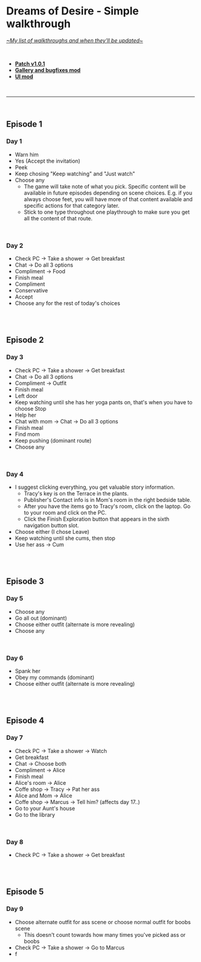 # Dreams of Desire - Simple walkthrough
[*\~My list of walkthroughs and when they'll be updated\~*](https://www.patreon.com/maimlain)

<br>

- [**Patch v1.0.1**](https://f95zone.com/threads/dreams-of-desire-episode-12-v1-0-0-lewdlab-discussion-thread.1904/page-793#post-812485)  
- [**Gallery and bugfixes mod**](https://f95zone.com/threads/dreams-of-desire-ep-12-gallery-unlocker-and-bugfixes-mod-v5-0-bossapplesauce.11194)  
- [**UI mod**](https://f95zone.com/threads/dreams-of-desire-episode-12-v1-0-0-lewdlab-discussion-thread.1904/page-763#post-801139)

<br>

---

<br>

## Episode 1
### Day 1
- Warn him
- Yes (Accept the invitation)
- Peek
- Keep chosing "Keep watching" and "Just watch"
- Choose any
  - The game will take note of what you pick. Specific content will be available in future episodes depending on scene choices. E.g. if you always choose feet, you will have more of that content available and specific actions for that category later.
  - Stick to one type throughout one playthrough to make sure you get all the content of that route.

<br>

### Day 2
- Check PC -> Take a shower -> Get breakfast
- Chat -> Do all 3 options
- Compliment -> Food
- Finish meal
- Compliment
- Conservative
- Accept
- Choose any for the rest of today's choices

<br>
<br>

## Episode 2
### Day 3
- Check PC -> Take a shower -> Get breakfast
- Chat -> Do all 3 options
- Compliment -> Outfit
- Finish meal
- Left door
- Keep watching until she has her yoga pants on, that's when you have to choose Stop
- Help her
- Chat with mom -> Chat -> Do all 3 options
- Finish meal
- Find mom
- Keep pushing (dominant route)
- Choose any

<br>

### Day 4
- I suggest clicking everything, you get valuable story information.
  - Tracy's key is on the Terrace in the plants.
  - Publisher's Contact info is in Mom's room in the right bedside table.
  - After you have the items go to Tracy's room, click on the laptop. Go to your room and click on the PC.
  - Click the Finish Exploration button that appears in the sixth navigation button slot.
- Choose either (I chose Leave)
- Keep watching until she cums, then stop
- Use her ass -> Cum

<br>
<br>

## Episode 3
### Day 5
- Choose any
- Go all out (dominant)
- Choose either outfit (alternate is more revealing)
- Choose any

<br>

### Day 6
- Spank her
- Obey my commands (dominant)
- Choose either outfit (alternate is more revealing)

<br>
<br>

## Episode 4
### Day 7
- Check PC -> Take a shower -> Watch
- Get breakfast
- Chat -> Choose both
- Compliment -> Alice
- Finish meal
- Alice's room -> Alice
- Coffe shop -> Tracy -> Pat her ass
- Alice and Mom -> Alice
- Coffe shop -> Marcus -> Tell him? (affects day 17..)
- Go to your Aunt's house
- Go to the library

<br>

### Day 8
- Check PC -> Take a shower -> Get breakfast

<br>
<br>

## Episode 5
### Day 9
- Choose alternate outfit for ass scene or choose normal outfit for boobs scene
  - This doesn't count towards how many times you've picked ass or boobs
- Check PC -> Take a shower -> Go to Marcus
- f
